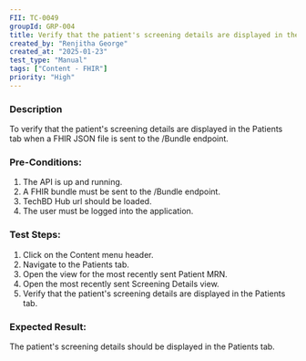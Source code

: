 ```yaml
---
FII: TC-0049
groupId: GRP-004
title: Verify that the patient's screening details are displayed in the Patients tab when a FHIR JSON file is sent to the /Bundle endpoint
created_by: "Renjitha George"
created_at: "2025-01-23"
test_type: "Manual"
tags: ["Content - FHIR"]
priority: "High"
---
```


### Description

To verify that the patient's screening details are displayed in the Patients tab
when a FHIR JSON file is sent to the /Bundle endpoint.

### Pre-Conditions:

1. The API is up and running.
2. A FHIR bundle must be sent to the /Bundle endpoint.
3. TechBD Hub url should be loaded.
4. The user must be logged into the application.

### Test Steps:

1. Click on the Content menu header.
2. Navigate to the Patients tab.
3. Open the view for the most recently sent Patient MRN.
4. Open the most recently sent Screening Details view.
5. Verify that the patient's screening details are displayed in the Patients
   tab.

### Expected Result:

The patient's screening details should be displayed in the Patients tab.
